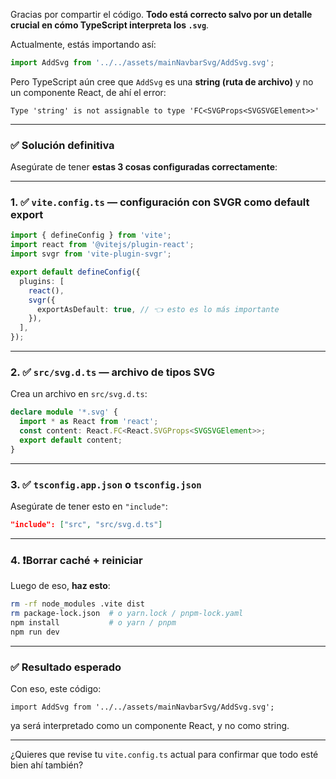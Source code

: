 Gracias por compartir el código. **Todo está correcto salvo por un detalle crucial en cómo TypeScript interpreta los `.svg`**.

Actualmente, estás importando así:

```ts
import AddSvg from '../../assets/mainNavbarSvg/AddSvg.svg';
```

Pero TypeScript aún cree que `AddSvg` es una **string (ruta de archivo)** y no un componente React, de ahí el error:

```
Type 'string' is not assignable to type 'FC<SVGProps<SVGSVGElement>>'
```

---

### ✅ Solución definitiva

Asegúrate de tener **estas 3 cosas configuradas correctamente**:

---

### 1. ✅ `vite.config.ts` — configuración con SVGR como **default export**

```ts
import { defineConfig } from 'vite';
import react from '@vitejs/plugin-react';
import svgr from 'vite-plugin-svgr';

export default defineConfig({
  plugins: [
    react(),
    svgr({
      exportAsDefault: true, // 👈 esto es lo más importante
    }),
  ],
});
```

---

### 2. ✅ `src/svg.d.ts` — archivo de tipos SVG

Crea un archivo en `src/svg.d.ts`:

```ts
declare module '*.svg' {
  import * as React from 'react';
  const content: React.FC<React.SVGProps<SVGSVGElement>>;
  export default content;
}
```

---

### 3. ✅ `tsconfig.app.json` o `tsconfig.json`

Asegúrate de tener esto en `"include"`:

```json
"include": ["src", "src/svg.d.ts"]
```

---

### 4. ❗Borrar caché + reiniciar

Luego de eso, **haz esto**:

```bash
rm -rf node_modules .vite dist
rm package-lock.json  # o yarn.lock / pnpm-lock.yaml
npm install           # o yarn / pnpm
npm run dev
```

---

### ✅ Resultado esperado

Con eso, este código:

```tsx
import AddSvg from '../../assets/mainNavbarSvg/AddSvg.svg';
```

ya será interpretado como un componente React, y no como string.

---

¿Quieres que revise tu `vite.config.ts` actual para confirmar que todo esté bien ahí también?